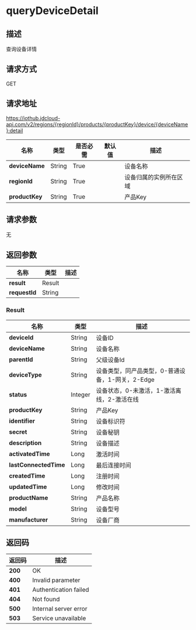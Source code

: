 # queryDeviceDetail


## 描述
查询设备详情

## 请求方式
GET

## 请求地址
https://iothub.jdcloud-api.com/v2/regions/{regionId}/products/{productKey}/device/{deviceName}:detail

|名称|类型|是否必需|默认值|描述|
|---|---|---|---|---|
|**deviceName**|String|True| |设备名称|
|**regionId**|String|True| |设备归属的实例所在区域|
|**productKey**|String|True| |产品Key|

## 请求参数
无


## 返回参数
|名称|类型|描述|
|---|---|---|
|**result**|Result| |
|**requestId**|String| |

### Result
|名称|类型|描述|
|---|---|---|
|**deviceId**|String|设备ID|
|**deviceName**|String|设备名称|
|**parentId**|String|父级设备Id|
|**deviceType**|String|设备类型，同产品类型，0-普通设备，1-网关，2-Edge|
|**status**|Integer|设备状态，0-未激活，1-激活离线，2-激活在线|
|**productKey**|String|产品Key|
|**identifier**|String|设备标识符|
|**secret**|String|设备秘钥|
|**description**|String|设备描述|
|**activatedTime**|Long|激活时间|
|**lastConnectedTime**|Long|最后连接时间|
|**createdTime**|Long|注册时间|
|**updatedTime**|Long|修改时间|
|**productName**|String|产品名称|
|**model**|String|设备型号|
|**manufacturer**|String|设备厂商|

## 返回码
|返回码|描述|
|---|---|
|**200**|OK|
|**400**|Invalid parameter|
|**401**|Authentication failed|
|**404**|Not found|
|**500**|Internal server error|
|**503**|Service unavailable|
